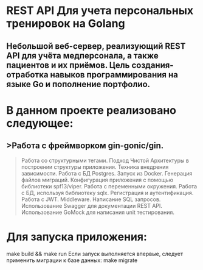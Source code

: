 # **REST API Для учета персональных тренировок на Golang**
## Небольшой веб-сервер, реализующий REST API для учёта медперсонала, а также пациентов и их приёмов. Цель создания- отработка навыков программирования на языке Go и пополнение портфолио.

# **В данном проекте реализовано следующее:**
## >Работа с фреймворком gin-gonic/gin.
>Работа со структурными тегами.
>Подход Чистой Архитектуры в построении структуры приложения. Техника внедрения зависимости.
>Работа с БД Postgres. Запуск из Docker. Генерация файлов миграций.
>Конфигурация приложения с помощью библиотеки spf13/viper. Работа с переменными окружения.
>Работа с БД, используя библиотеку sqlx.
>Регистрация и аутентификация. Работа с JWT. Middleware.
>Написание SQL запросов.
>Использование Swagger для документации REST API.
>Использование GoMock для написания unit тестирования.
# **Для запуска приложения:**
make build && make run
Если запуск выполняется впервые, следует применить миграции к базе данных:
make migrate

